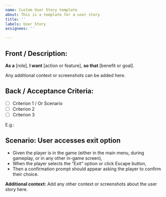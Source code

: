 ```yaml
---
name: Custom User Story template
about: This is a template for a user story
title: ''
labels: User Story
assignees: ''

---
```


## **Front / Description:**

**As a** [role],
**I want** [action or feature],
**so that** [benefit or goal].

Any additional context or screenshots can be added here.

## **Back / Acceptance Criteria:**

- [ ] Criterion 1 / Or Scenario
- [ ] Criterion 2
- [ ] Criterion 3

E.g.:

## Scenario: User accesses exit option

- Given the player is in the game (either in the main menu, during gameplay, or in any other in-game screen),
- When the player selects the “Exit” option or click Escape button,
- Then a confirmation prompt should appear asking the player to confirm their choice.

**Additional context:**
Add any other context or screenshots about the user story here.
